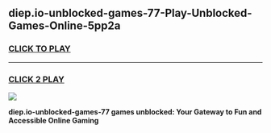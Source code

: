 
## diep.io-unblocked-games-77-Play-Unblocked-Games-Online-5pp2a
<h3>
<a href="https://premium76.site?title=diep.io-unblocked-games-77&ref=24A">CLICK TO PLAY</a></h3>
<hr>

<h3>
<a href="https://premium76.site?title=diep.io-unblocked-games-77&ref=24A">CLICK 2 PLAY</a>
  
</h3>

<a href="https://premium76.site?title=diep.io-unblocked-games-77&ref=24A"><img src="https://clearcache.store/games.png"></a>


**diep.io-unblocked-games-77 games unblocked: Your Gateway to Fun and Accessible Online Gaming**
